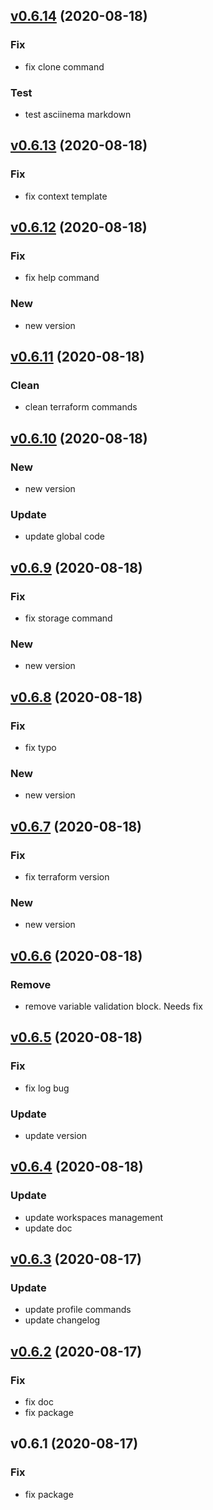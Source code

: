 
<a name="v0.6.14"></a>
## [v0.6.14](https://github.com/recarnot/awstfy_cli/compare/v0.6.13...v0.6.14) (2020-08-18)

### Fix

* fix clone command

### Test

* test asciinema markdown


<a name="v0.6.13"></a>
## [v0.6.13](https://github.com/recarnot/awstfy_cli/compare/v0.6.12...v0.6.13) (2020-08-18)

### Fix

* fix context template


<a name="v0.6.12"></a>
## [v0.6.12](https://github.com/recarnot/awstfy_cli/compare/v0.6.11...v0.6.12) (2020-08-18)

### Fix

* fix help command

### New

* new version


<a name="v0.6.11"></a>
## [v0.6.11](https://github.com/recarnot/awstfy_cli/compare/v0.6.10...v0.6.11) (2020-08-18)

### Clean

* clean terraform commands


<a name="v0.6.10"></a>
## [v0.6.10](https://github.com/recarnot/awstfy_cli/compare/v0.6.9...v0.6.10) (2020-08-18)

### New

* new version

### Update

* update global code


<a name="v0.6.9"></a>
## [v0.6.9](https://github.com/recarnot/awstfy_cli/compare/v0.6.8...v0.6.9) (2020-08-18)

### Fix

* fix storage command

### New

* new version


<a name="v0.6.8"></a>
## [v0.6.8](https://github.com/recarnot/awstfy_cli/compare/v0.6.7...v0.6.8) (2020-08-18)

### Fix

* fix typo

### New

* new version


<a name="v0.6.7"></a>
## [v0.6.7](https://github.com/recarnot/awstfy_cli/compare/v0.6.6...v0.6.7) (2020-08-18)

### Fix

* fix terraform version

### New

* new version


<a name="v0.6.6"></a>
## [v0.6.6](https://github.com/recarnot/awstfy_cli/compare/v0.6.5...v0.6.6) (2020-08-18)

### Remove

* remove variable validation block. Needs fix


<a name="v0.6.5"></a>
## [v0.6.5](https://github.com/recarnot/awstfy_cli/compare/v0.6.4...v0.6.5) (2020-08-18)

### Fix

* fix log bug

### Update

* update version


<a name="v0.6.4"></a>
## [v0.6.4](https://github.com/recarnot/awstfy_cli/compare/v0.6.3...v0.6.4) (2020-08-18)

### Update

* update workspaces management
* update doc


<a name="v0.6.3"></a>
## [v0.6.3](https://github.com/recarnot/awstfy_cli/compare/v0.6.2...v0.6.3) (2020-08-17)

### Update

* update profile commands
* update changelog


<a name="v0.6.2"></a>
## [v0.6.2](https://github.com/recarnot/awstfy_cli/compare/v0.6.1...v0.6.2) (2020-08-17)

### Fix

* fix doc
* fix package


<a name="v0.6.1"></a>
## v0.6.1 (2020-08-17)

### Fix

* fix package

